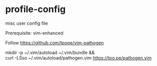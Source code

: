 # profile-config
misc user config file

Prerequisite: 
vim-enhanced

Follow https://github.com/tpope/vim-pathogen

mkdir -p ~/.vim/autoload ~/.vim/bundle && \
curl -LSso ~/.vim/autoload/pathogen.vim https://tpo.pe/pathogen.vim

